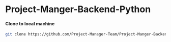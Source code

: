 # Project-Manger-Backend-Python

#### Clone to local machine
```bash
git clone https://github.com/Project-Manager-Team/Project-Manger-Backend-Python.git
```
